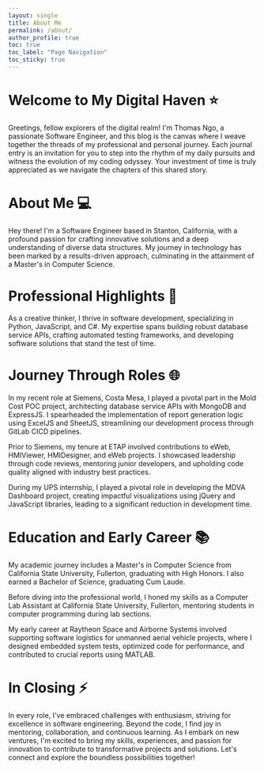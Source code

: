 ```yaml
---
layout: single
title: About Me
permalink: /about/
author_profile: true
toc: true
toc_label: "Page Navigation"
toc_sticky: true
---
```

# Welcome to My Digital Haven ⭐
Greetings, fellow explorers of the digital realm! I'm Thomas Ngo, a passionate Software Engineer, and this blog is the canvas where I weave together the threads of my professional and personal journey. Each journal entry is an invitation for you to step into the rhythm of my daily pursuits and witness the evolution of my coding odyssey. Your investment of time is truly appreciated as we navigate the chapters of this shared story.

# About Me 💻

Hey there! I'm a Software Engineer based in Stanton, California, with a profound passion for crafting innovative solutions and a deep understanding of diverse data structures. My journey in technology has been marked by a results-driven approach, culminating in the attainment of a Master's in Computer Science. 

# Professional Highlights 🚀

As a creative thinker, I thrive in software development, specializing in Python, JavaScript, and C#. My expertise spans building robust database service APIs, crafting automated testing frameworks, and developing software solutions that stand the test of time.

# Journey Through Roles 🌐

In my recent role at Siemens, Costa Mesa, I played a pivotal part in the Mold Cost POC project, architecting database service APIs with MongoDB and ExpressJS. I spearheaded the implementation of report generation logic using ExcelJS and SheetJS, streamlining our development process through GitLab CICD pipelines.

Prior to Siemens, my tenure at ETAP involved contributions to eWeb, HMIViewer, HMIDesigner, and eWeb projects. I showcased leadership through code reviews, mentoring junior developers, and upholding code quality aligned with industry best practices.

During my UPS internship, I played a pivotal role in developing the MDVA Dashboard project, creating impactful visualizations using jQuery and JavaScript libraries, leading to a significant reduction in development time.

# Education and Early Career 📚

My academic journey includes a Master's in Computer Science from California State University, Fullerton, graduating with High Honors. I also earned a Bachelor of Science, graduating Cum Laude.

Before diving into the professional world, I honed my skills as a Computer Lab Assistant at California State University, Fullerton, mentoring students in computer programming during lab sections.

My early career at Raytheon Space and Airborne Systems involved supporting software logistics for unmanned aerial vehicle projects, where I designed embedded system tests, optimized code for performance, and contributed to crucial reports using MATLAB.

# In Closing ⚡

In every role, I've embraced challenges with enthusiasm, striving for excellence in software engineering. Beyond the code, I find joy in mentoring, collaboration, and continuous learning. As I embark on new ventures, I'm excited to bring my skills, experiences, and passion for innovation to contribute to transformative projects and solutions. Let's connect and explore the boundless possibilities together! 
